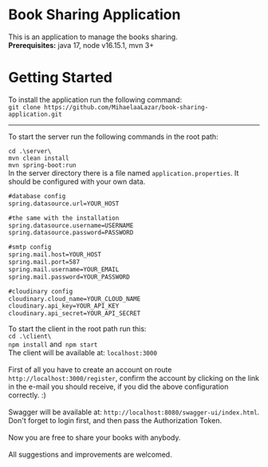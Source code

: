 # Book Sharing Application

This is an application to manage the books sharing.
<br>
<b>Prerequisites:</b> java 17, node v16.15.1, mvn 3+  


# Getting Started

To install the application run the following command: 
<br>
`git clone https://github.com/MihaelaaLazar/book-sharing-application.git` 
<br>
<hr>
To start the server run the following commands in the root path: 
<br>

`cd .\server\ `
<br>
`mvn clean install` 
<br>
`mvn spring-boot:run`
<br>
In the server directory there is a file named `application.properties`. It should be configured with your own data. 
```xml
#database config
spring.datasource.url=YOUR_HOST

#the same with the installation
spring.datasource.username=USERNAME
spring.datasource.password=PASSWORD

#smtp config
spring.mail.host=YOUR_HOST
spring.mail.port=587
spring.mail.username=YOUR_EMAIL
spring.mail.password=YOUR_PASSWORD

#cloudinary config
cloudinary.cloud_name=YOUR_CLOUD_NAME
cloudinary.api_key=YOUR_API_KEY
cloudinary.api_secret=YOUR_API_SECRET
```

To start the client in the root path run this:
<br>
`cd .\client\`
<br>
`npm install` and` npm start`
<br>
The client will be available at: `localhost:3000`
<br>
<br>
First of all you have to create an account on route `http://localhost:3000/register`, confirm the account by clicking on the link in the e-mail you should receive, if you did the above configuration correctly. :) 
<br>
<br>
Swagger will be available at: `http://localhost:8080/swagger-ui/index.html`. Don't forget to login first, and then pass the Authorization Token.
<br>
<br>
Now you are free to share your books with anybody.
<br>
<br>
All suggestions and improvements are welcomed. 



